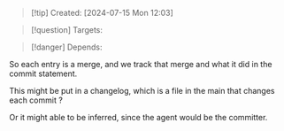 
>[!tip] Created: [2024-07-15 Mon 12:03]

>[!question] Targets: 

>[!danger] Depends: 

So each entry is a merge, and we track that merge and what it did in the commit statement.

This might be put in a changelog, which is a file in the main that changes each commit ?

Or it might able to be inferred, since the agent would be the committer.
